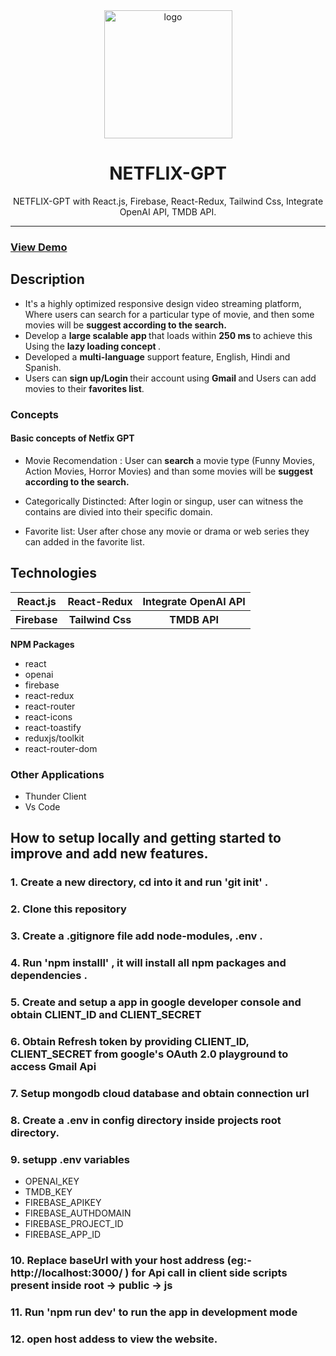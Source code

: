 <div align="center">

  <img src="https://user-images.githubusercontent.com/99184393/210160017-d4ded1e1-49d8-424d-b14c-a284856e730c.png" alt="logo" width="205" height="auto" />

  <h1>NETFLIX-GPT</h1>
    <p>
NETFLIX-GPT with React.js, Firebase, React-Redux, Tailwind Css, Integrate OpenAI API, TMDB API.
  </p>

</div>

<hr>
<h3> <a href= "https://netflix-gpt-subha.netlify.app/" >View Demo</a> </h3>
<h2>Description</h2>

- It's a highly optimized responsive design video streaming platform, Where users can search for a particular type of movie, and then some movies will be <b>suggest according to the search. </b>
- Develop a <b> large scalable app </b> that loads within <b> 250 ms </b> to achieve this Using the <b> lazy loading concept </b>.
- Developed a <b>multi-language</b> support feature, English, Hindi and Spanish.
- Users can <b> sign up/Login </b> their account using <b> Gmail </b> and Users can add movies to their <b> favorites list</b>.

### Concepts

#### Basic concepts of Netfix GPT

- Movie Recomendation : User can <b>search</b> a movie type (Funny Movies, Action Movies, Horror Movies) and than some
  movies will be <b>suggest according to the search. </b>

- Categorically Distincted: After login or singup, user can witness the contains are divied into their specific domain.

- Favorite list: User after chose any movie or drama or web series they can added in the favorite list.

<h2>Technologies</h2>
<table>
      <tbody>
        <tr>
          <th>React.js</th>
           <th>React-Redux</th>
           <th>Integrate OpenAI API</th>
        </tr>
          <tr>
           <th>Firebase</th>
           <th>Tailwind Css</th>
           <th>TMDB API</th>
         </tr>
      </tbody>    
</table

### <b> NPM Packages </b>

- react
- openai
- firebase
- react-redux
- react-router
- react-icons
- react-toastify
- reduxjs/toolkit
- react-router-dom

### Other Applications

- Thunder Client
- Vs Code

## How to setup locally and getting started to improve and add new features.

### 1. Create a new directory, cd into it and run 'git init' .

### 2. Clone this repository

### 3. Create a .gitignore file add node-modules, .env .

### 4. Run 'npm installl' , it will install all npm packages and dependencies .

### 5. Create and setup a app in google developer console and obtain CLIENT_ID and CLIENT_SECRET

### 6. Obtain Refresh token by providing CLIENT_ID, CLIENT_SECRET from google's OAuth 2.0 playground to access Gmail Api

### 7. Setup mongodb cloud database and obtain connection url

### 8. Create a .env in config directory inside projects root directory.

### 9. setupp .env variables

- OPENAI_KEY
- TMDB_KEY
- FIREBASE_APIKEY
- FIREBASE_AUTHDOMAIN
- FIREBASE_PROJECT_ID
- FIREBASE_APP_ID

### 10. Replace baseUrl with your host address (eg:- http://localhost:3000/ ) for Api call in client side scripts present inside root -> public -> js

### 11. Run 'npm run dev' to run the app in development mode

### 12. open host addess to view the website.
